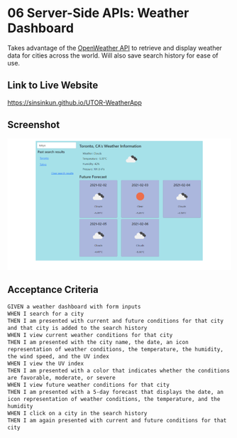 # 06 Server-Side APIs: Weather Dashboard

Takes advantage of the [OpenWeather API](https://openweathermap.org/api) to retrieve and display
weather data for cities across the world. Will also save search history for ease of use.

## Link to Live Website

https://sinsinkun.github.io/UTOR-WeatherApp

## Screenshot

![Screenshot](./screenshot.png)

## Acceptance Criteria

```
GIVEN a weather dashboard with form inputs
WHEN I search for a city
THEN I am presented with current and future conditions for that city and that city is added to the search history
WHEN I view current weather conditions for that city
THEN I am presented with the city name, the date, an icon representation of weather conditions, the temperature, the humidity, the wind speed, and the UV index
WHEN I view the UV index
THEN I am presented with a color that indicates whether the conditions are favorable, moderate, or severe
WHEN I view future weather conditions for that city
THEN I am presented with a 5-day forecast that displays the date, an icon representation of weather conditions, the temperature, and the humidity
WHEN I click on a city in the search history
THEN I am again presented with current and future conditions for that city
```